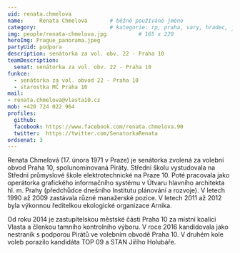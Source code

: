 ```yaml
---
uid: renata.chmelova
name:     Renata Chmelová	  	# běžně používáné jméno
category:                 		# kategorie: rp, praha, vary, hradec, jmk, senat
img: people/renata-chmelova.jpg          # 165 x 220
heroImg: Prague_panorama.jpeg
partyUid: podpora
description: senátorka za vol. obv. 22 - Praha 10
teamDescription:
  senat: senátorka za vol. obv. 22 - Praha 10
funkce:
  - senátorka za vol. obvod 22 - Praha 10
  - starostka MČ Praha 10
mail:
- renata.chmelova@vlasta10.cz
mob: +420 724 022 964
profiles:
  github:                 
  facebook: https://www.facebook.com/renata.chmelova.90
  twitter: 	https://twitter.com/SenatorkaRenata
ordsenat: 3
---
```


Renata Chmelová (17. února 1971 v Praze) je senátorka zvolená za volební obvod Praha 10, spolunominovaná Piráty. Střední školu vystudovala na Střední průmyslové škole elektrotechnické na Praze 10. Poté pracovala jako operátorka grafického informačního systému v Útvaru hlavního architekta hl. m. Prahy (předchůdce dnešního Institutu plánování a rozvoje). V letech 1990 až 2009 zastávala různé manažerské pozice. V letech 2011 až 2012 byla výkonnou ředitelkou ekologické organizace Arnika.

Od roku 2014 je zastupitelskou městské části Praha 10 za místní koalici Vlasta a členkou tamního kontrolního výboru. V roce 2016 kandidovala jako nestraník s podporou Pirátů ve volebním obvodě Praha 10. V druhém kole voleb porazilo kandidáta TOP 09 a STAN Jiřího Holubáře.
